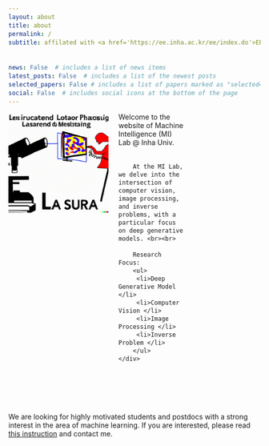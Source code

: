 ```yaml
---
layout: about
title: about
permalink: /
subtitle: affilated with <a href='https://ee.inha.ac.kr/ee/index.do'>EE Department</a> at <a href='https://www.inha.ac.kr/'>Inha University</a> <br> located in Hightech Center, Room 1001 


news: False  # includes a list of news items
latest_posts: False  # includes a list of the newest posts
selected_papers: False # includes a list of papers marked as "selected={true}"
social: False  # includes social icons at the bottom of the page
---
```

<style>
    /* Styles for screens larger than 768px (typical breakpoint for tablets) */
    @media (min-width: 768px) {
        .lab-image {
            width: 200px;
            margin-right: 30px;
        }
        .lab-text {
            max-width: 70%; /* or whatever max width you think looks good */
        }
    }

    /* Styles for screens smaller than 768px */
    @media (max-width: 768px) {
        .lab-image {
            width: 100px; /* adjust as needed for mobile */
            margin-right: 15px;
        }
        .lab-text {
            max-width: 70%; /* 100% minus the image width and a bit of margin */
            flex: 1; /* this allows the text div to take up any remaining space */
        }
    }
</style>

<div style="overflow: auto;">
    <img class="lab-image" src="/assets/img/lab_about.png" alt="mi-lab" style="float: left; margin-right: 20px; margin-bottom: 10px;">
    <div class="lab-text">
        Welcome to the website of Machine Intelligence (MI) Lab @ Inha Univ. <br><br>

        At the MI Lab, we delve into the intersection of computer vision, image processing, and inverse problems, with a particular focus on deep generative models. <br><br>

        Research Focus:
        <ul>
         <li>Deep Generative Model </li>
         <li>Computer Vision </li>
         <li>Image Processing </li>
         <li>Inverse Problem </li>
        </ul>
    </div>
</div>

<p style="margin-bottom: 100px;">
    
We are looking for highly motivated students and postdocs with a strong interest in the area of machine learning. If you are interested, please read <a href='https://milab-inha.github.io/group/#prospective'>this instruction</a> and contact me.

<!-- Write your biography here. Tell the world about yourself. Link to your favorite [subreddit](http://reddit.com). You can put a picture in, too. The code is already in, just name your picture `prof_pic.jpg` and put it in the `img/` folder. 

Put your address / P.O. box / other info right below your picture. You can also disable any of these elements by editing `profile` property of the YAML header of your `_pages/about.md`. Edit `_bibliography/papers.bib` and Jekyll will render your [publications page](/al-folio/publications/) automatically.

Link to your social media connections, too. This theme is set up to use [Font Awesome icons](http://fortawesome.github.io/Font-Awesome/) and [Academicons](https://jpswalsh.github.io/academicons/), like the ones below. Add your Facebook, Twitter, LinkedIn, Google Scholar, or just disable all of them. -->

